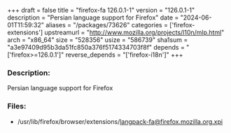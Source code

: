 +++
draft = false
title = "firefox-fa 126.0.1-1"
version = "126.0.1-1"
description = "Persian language support for Firefox"
date = "2024-06-01T11:59:32"
aliases = "/packages/73626"
categories = ['firefox-extensions']
upstreamurl = "http://www.mozilla.org/projects/l10n/mlp.html"
arch = "x86_64"
size = "528356"
usize = "586739"
sha1sum = "a3e97409d95b3da51fc850a376f5174334703f8f"
depends = "['firefox>=126.0.1']"
reverse_depends = "['firefox-i18n']"
+++
### Description: 
Persian language support for Firefox

### Files: 
* /usr/lib/firefox/browser/extensions/langpack-fa@firefox.mozilla.org.xpi
